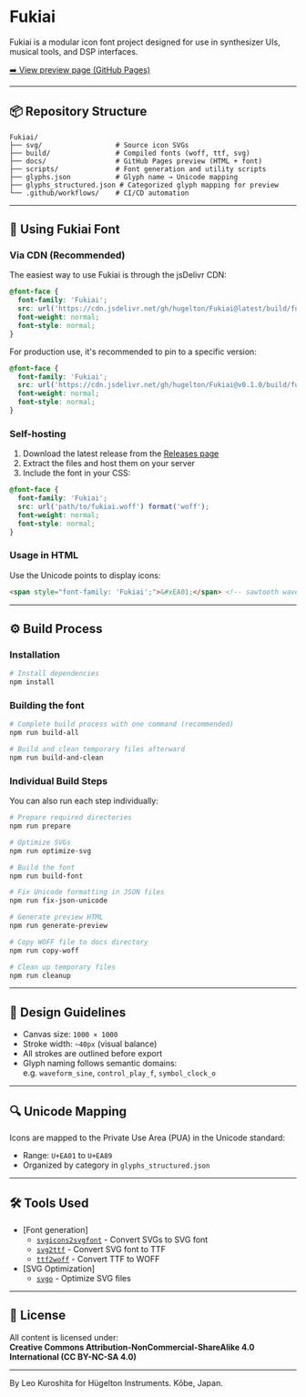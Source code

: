 # Fukiai

Fukiai is a modular icon font project designed for use in synthesizer UIs, musical tools, and DSP interfaces.

[➡️ View preview page (GitHub Pages)](https://hugelton.github.io/Fukiai/)

---

## 📦 Repository Structure

```
Fukiai/
├── svg/                  # Source icon SVGs
├── build/                # Compiled fonts (woff, ttf, svg)
├── docs/                 # GitHub Pages preview (HTML + font)
├── scripts/              # Font generation and utility scripts
├── glyphs.json           # Glyph name → Unicode mapping
├── glyphs_structured.json # Categorized glyph mapping for preview
└── .github/workflows/    # CI/CD automation
```

---

## 🔗 Using Fukiai Font

### Via CDN (Recommended)

The easiest way to use Fukiai is through the jsDelivr CDN:

```css
@font-face {
  font-family: 'Fukiai';
  src: url('https://cdn.jsdelivr.net/gh/hugelton/Fukiai@latest/build/fukiai.woff') format('woff');
  font-weight: normal;
  font-style: normal;
}
```

For production use, it's recommended to pin to a specific version:

```css
@font-face {
  font-family: 'Fukiai';
  src: url('https://cdn.jsdelivr.net/gh/hugelton/Fukiai@v0.1.0/build/fukiai.woff') format('woff');
  font-weight: normal;
  font-style: normal;
}
```

### Self-hosting

1. Download the latest release from the [Releases page](https://github.com/hugelton/Fukiai/releases)
2. Extract the files and host them on your server
3. Include the font in your CSS:

```css
@font-face {
  font-family: 'Fukiai';
  src: url('path/to/fukiai.woff') format('woff');
  font-weight: normal;
  font-style: normal;
}
```

### Usage in HTML

Use the Unicode points to display icons:

```html
<span style="font-family: 'Fukiai';">&#xEA01;</span> <!-- sawtooth wave -->
```

---

## ⚙️ Build Process

### Installation

```bash
# Install dependencies
npm install
```

### Building the font

```bash
# Complete build process with one command (recommended)
npm run build-all

# Build and clean temporary files afterward
npm run build-and-clean
```

### Individual Build Steps

You can also run each step individually:

```bash
# Prepare required directories
npm run prepare

# Optimize SVGs
npm run optimize-svg

# Build the font
npm run build-font

# Fix Unicode formatting in JSON files
npm run fix-json-unicode

# Generate preview HTML
npm run generate-preview

# Copy WOFF file to docs directory
npm run copy-woff

# Clean up temporary files
npm run cleanup
```

---

## 🎨 Design Guidelines

- Canvas size: `1000 × 1000`
- Stroke width: `~40px` (visual balance)
- All strokes are outlined before export
- Glyph naming follows semantic domains:  
  e.g. `waveform_sine`, `control_play_f`, `symbol_clock_o`

---

## 🔍 Unicode Mapping

Icons are mapped to the Private Use Area (PUA) in the Unicode standard:

- Range: `U+EA01` to `U+EA89`
- Organized by category in `glyphs_structured.json`

---

## 🛠 Tools Used

- [Font generation]
  - [`svgicons2svgfont`](https://github.com/nfroidure/svgicons2svgfont) - Convert SVGs to SVG font
  - [`svg2ttf`](https://github.com/fontello/svg2ttf) - Convert SVG font to TTF
  - [`ttf2woff`](https://github.com/fontello/ttf2woff) - Convert TTF to WOFF
- [SVG Optimization]
  - [`svgo`](https://github.com/svg/svgo) - Optimize SVG files

---

## 📄 License

All content is licensed under:  
**Creative Commons Attribution-NonCommercial-ShareAlike 4.0 International (CC BY-NC-SA 4.0)**

---

By Leo Kuroshita for
Hügelton Instruments. Kōbe, Japan.
